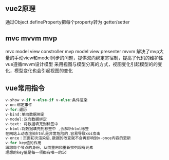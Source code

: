 ## vue2原理
通过Object.defineProperty把每个property转为 getter/setter

## mvc mvvm mvp
mvc model view constroller
mvp model view presenter
mvvm 解决了mvp大量的手动view和model同步的问题，提供双向绑定寄宿制，提高了代码的维护性
vue遵循mvvm设计模型 采用视图与模型分离的方式，视图变化引起模型的的变化，模型变化也会引起视图的变化
## vue常用指令
```js
v-show v-if v-else-if v-else:条件渲染
v-on:绑定事件
v-for:遍历
v-bind:单向数据绑定
v-model:双向数据绑定
v-text: 将数据填充到标签中
v-html:将数据填充到标签中 ,会解析html标签
在网站上动态渲染html是非常危险的,容易导致xss攻击
v-once：页面初次渲染后,数据的改变就不会再影响到v-once内容的更新
v-for key值的作用
跟踪每个节点的身份，从而重用和重新排列现有元素
理想的key值是每一项都有唯一的id

